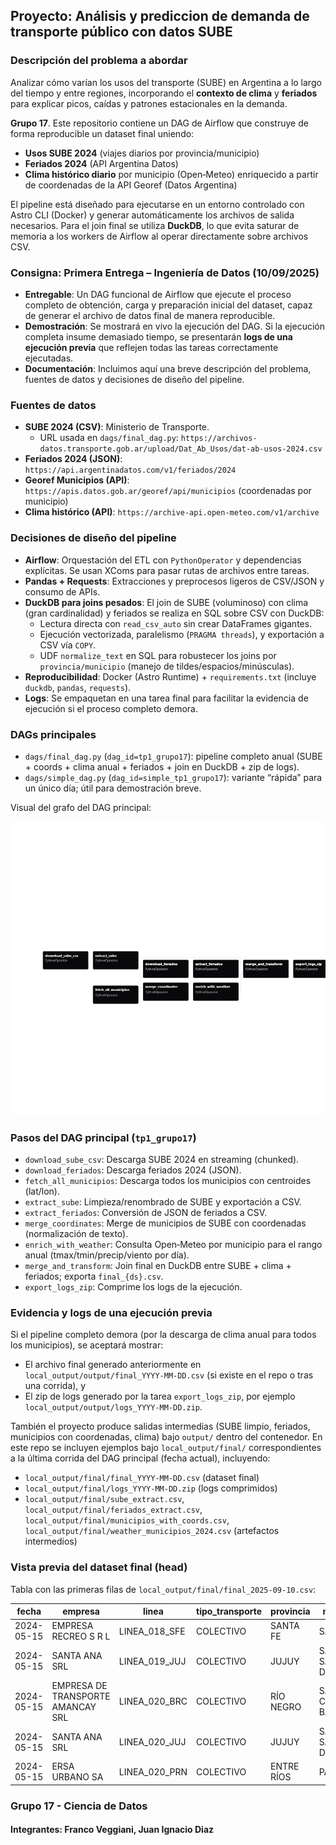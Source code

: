 ## Proyecto: Análisis y prediccion de demanda de transporte público con datos SUBE

### Descripción del problema a abordar

Analizar cómo varían los usos del transporte (SUBE) en Argentina a lo largo del tiempo y entre regiones, incorporando el **contexto de clima** y **feriados** para explicar picos, caídas y patrones estacionales en la demanda.


**Grupo 17**. Este repositorio contiene un DAG de Airflow que construye de forma reproducible un dataset final uniendo:
- **Usos SUBE 2024** (viajes diarios por provincia/municipio)
- **Feriados 2024** (API Argentina Datos)
- **Clima histórico diario** por municipio (Open‑Meteo) enriquecido a partir de coordenadas de la API Georef (Datos Argentina)

El pipeline está diseñado para ejecutarse en un entorno controlado con Astro CLI (Docker) y generar automáticamente los archivos de salida necesarios. Para el join final se utiliza **DuckDB**, lo que evita saturar de memoria a los workers de Airflow al operar directamente sobre archivos CSV.

### Consigna: Primera Entrega – Ingeniería de Datos (10/09/2025)

- **Entregable**: Un DAG funcional de Airflow que ejecute el proceso completo de obtención, carga y preparación inicial del dataset, capaz de generar el archivo de datos final de manera reproducible.
- **Demostración**: Se mostrará en vivo la ejecución del DAG. Si la ejecución completa insume demasiado tiempo, se presentarán **logs de una ejecución previa** que reflejen todas las tareas correctamente ejecutadas.
- **Documentación**: Incluimos aquí una breve descripción del problema, fuentes de datos y decisiones de diseño del pipeline.



### Fuentes de datos

- **SUBE 2024 (CSV)**: Ministerio de Transporte.
  - URL usada en `dags/final_dag.py`: `https://archivos-datos.transporte.gob.ar/upload/Dat_Ab_Usos/dat-ab-usos-2024.csv`
- **Feriados 2024 (JSON)**: `https://api.argentinadatos.com/v1/feriados/2024`
- **Georef Municipios (API)**: `https://apis.datos.gob.ar/georef/api/municipios` (coordenadas por municipio)
- **Clima histórico (API)**: `https://archive-api.open-meteo.com/v1/archive`

### Decisiones de diseño del pipeline

- **Airflow**: Orquestación del ETL con `PythonOperator` y dependencias explícitas. Se usan XComs para pasar rutas de archivos entre tareas.
- **Pandas + Requests**: Extracciones y preprocesos ligeros de CSV/JSON y consumo de APIs.
- **DuckDB para joins pesados**: El join de SUBE (voluminoso) con clima (gran cardinalidad) y feriados se realiza en SQL sobre CSV con DuckDB:
  - Lectura directa con `read_csv_auto` sin crear DataFrames gigantes.
  - Ejecución vectorizada, paralelismo (`PRAGMA threads`), y exportación a CSV vía `COPY`.
  - UDF `normalize_text` en SQL para robustecer los joins por `provincia/municipio` (manejo de tildes/espacios/minúsculas).
- **Reproducibilidad**: Docker (Astro Runtime) + `requirements.txt` (incluye `duckdb`, `pandas`, `requests`).
- **Logs**: Se empaquetan en una tarea final para facilitar la evidencia de ejecución si el proceso completo demora.

### DAGs principales

- `dags/final_dag.py` (`dag_id=tp1_grupo17`): pipeline completo anual (SUBE + coords + clima anual + feriados + join en DuckDB + zip de logs).
- `dags/simple_dag.py` (`dag_id=simple_tp1_grupo17`): variante “rápida” para un único día; útil para demostración breve.

Visual del grafo del DAG principal:

![tp1_grupo17 graph](public/tp1_grupo17-graph%20(1).png)

### Pasos del DAG principal (`tp1_grupo17`)

- `download_sube_csv`: Descarga SUBE 2024 en streaming (chunked).
- `download_feriados`: Descarga feriados 2024 (JSON).
- `fetch_all_municipios`: Descarga todos los municipios con centroides (lat/lon).
- `extract_sube`: Limpieza/renombrado de SUBE y exportación a CSV.
- `extract_feriados`: Conversión de JSON de feriados a CSV.
- `merge_coordinates`: Merge de municipios de SUBE con coordenadas (normalización de texto).
- `enrich_with_weather`: Consulta Open‑Meteo por municipio para el rango anual (tmax/tmin/precip/viento por día).
- `merge_and_transform`: Join final en DuckDB entre SUBE + clima + feriados; exporta `final_{ds}.csv`.
- `export_logs_zip`: Comprime los logs de la ejecución.



### Evidencia y logs de una ejecución previa

Si el pipeline completo demora (por la descarga de clima anual para todos los municipios), se aceptará mostrar:
- El archivo final generado anteriormente en `local_output/output/final_YYYY-MM-DD.csv` (si existe en el repo o tras una corrida), y
- El zip de logs generado por la tarea `export_logs_zip`, por ejemplo `local_output/output/logs_YYYY-MM-DD.zip`.

También el proyecto produce salidas intermedias (SUBE limpio, feriados, municipios con coordenadas, clima) bajo `output/` dentro del contenedor. En este repo se incluyen ejemplos bajo `local_output/final/` correspondientes a la última corrida del DAG principal (fecha actual), incluyendo:

- `local_output/final/final_YYYY-MM-DD.csv` (dataset final)
- `local_output/final/logs_YYYY-MM-DD.zip` (logs comprimidos)
- `local_output/final/sube_extract.csv`, `local_output/final/feriados_extract.csv`, `local_output/final/municipios_with_coords.csv`, `local_output/final/weather_municipios_2024.csv` (artefactos intermedios)

### Vista previa del dataset final (head)

Tabla con las primeras filas de `local_output/final/final_2025-09-10.csv`:

| fecha | empresa | linea | tipo_transporte | provincia | municipio | cantidad | tmax | tmin | precip | viento | grupo |
|---|---|---|---|---|---|---:|---:|---:|---:|---:|---|
| 2024-05-15 | EMPRESA RECREO S R L | LINEA_018_SFE | COLECTIVO | SANTA FE | SANTA FE | 9830 | 15.4 | 5.5 | 0.0 | 10.4 | Grupo 17 |
| 2024-05-15 | SANTA ANA SRL | LINEA_019_JUJ | COLECTIVO | JUJUY | SAN SALVADOR DE JUJUY | 2045 | 12.8 | 1.5 | 0.0 | 31.0 | Grupo 17 |
| 2024-05-15 | EMPRESA DE TRANSPORTE AMANCAY SRL | LINEA_020_BRC | COLECTIVO | RÍO NEGRO | SAN CARLOS DE BARILOCHE | 5721 | 7.8 | 0.8 | 0.0 | 15.1 | Grupo 17 |
| 2024-05-15 | SANTA ANA SRL | LINEA_020_JUJ | COLECTIVO | JUJUY | SAN SALVADOR DE JUJUY | 5416 | 12.8 | 1.5 | 0.0 | 31.0 | Grupo 17 |
| 2024-05-15 | ERSA URBANO SA | LINEA_020_PRN | COLECTIVO | ENTRE RÍOS | PARANA | 2969 | 14.9 | 3.4 | 0.0 | 9.8 | Grupo 17 |


### Grupo 17 - Ciencia de Datos
#### Integrantes: Franco Veggiani, Juan Ignacio Diaz
